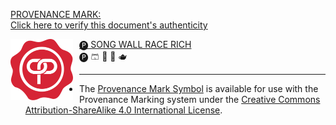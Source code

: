 [PROVENANCE MARK:\
Click here to verify this document's authenticity](https://gist.github.com/wolfmcnally/86bce635a34fd991dce38e54869368e8#urprovenancelfaohdftluialbnyftahlflkrtdahkkgsacfynsfglgldetlsacslbdagycsrdzmvwhkeosruygwnbdmkknnoxzsvapypahkdifdglaapddlpdvypywtvdoyetbdgoesiact)

<img src="./provenance-mark-symbol-white.svg" width="100" style="float: left; margin-right: 10px">

[🅟 SONG WALL RACE RICH](https://gist.github.com/wolfmcnally/86bce635a34fd991dce38e54869368e8#%F0%9F%85%9F-song-wall-race-rich)\
🅟 🩳 🦆 🎀 🫖

---

* The [Provenance Mark Symbol](./art) is available for use with the Provenance Marking system under the [Creative Commons Attribution-ShareAlike 4.0 International License](https://creativecommons.org/licenses/by-sa/4.0/).
